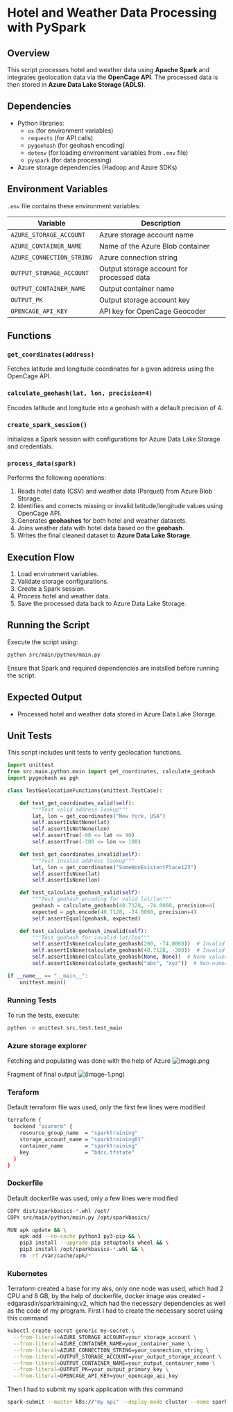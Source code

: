 # Hotel and Weather Data Processing with PySpark

## Overview
This script processes hotel and weather data using **Apache Spark** and integrates geolocation data via the **OpenCage API**. The processed data is then stored in **Azure Data Lake Storage (ADLS)**.

## Dependencies
- Python libraries:
  - `os` (for environment variables)
  - `requests` (for API calls)
  - `pygeohash` (for geohash encoding)
  - `dotenv` (for loading environment variables from `.env` file)
  - `pyspark` (for data processing)
- Azure storage dependencies (Hadoop and Azure SDKs)

## Environment Variables
`.env` file contains these environment variables:

| Variable | Description |
|----------|-------------|
| `AZURE_STORAGE_ACCOUNT` | Azure storage account name |
| `AZURE_CONTAINER_NAME` | Name of the Azure Blob container |
| `AZURE_CONNECTION_STRING` | Azure connection string |
| `OUTPUT_STORAGE_ACCOUNT` | Output storage account for processed data |
| `OUTPUT_CONTAINER_NAME` | Output container name |
| `OUTPUT_PK` | Output storage account key |
| `OPENCAGE_API_KEY` | API key for OpenCage Geocoder |

## Functions

### `get_coordinates(address)`
Fetches latitude and longitude coordinates for a given address using the OpenCage API.

### `calculate_geohash(lat, lon, precision=4)`
Encodes latitude and longitude into a geohash with a default precision of 4.

### `create_spark_session()`
Initializes a Spark session with configurations for Azure Data Lake Storage and credentials.

### `process_data(spark)`
Performs the following operations:
1. Reads hotel data (CSV) and weather data (Parquet) from Azure Blob Storage.
2. Identifies and corrects missing or invalid latitude/longitude values using OpenCage API.
3. Generates **geohashes** for both hotel and weather datasets.
4. Joins weather data with hotel data based on the **geohash**.
5. Writes the final cleaned dataset to **Azure Data Lake Storage**.

## Execution Flow
1. Load environment variables.
2. Validate storage configurations.
3. Create a Spark session.
4. Process hotel and weather data.
5. Save the processed data back to Azure Data Lake Storage.

## Running the Script
Execute the script using:
```bash
python src/main/python/main.py
```
Ensure that Spark and required dependencies are installed before running the script.

## Expected Output
- Processed hotel and weather data stored in Azure Data Lake Storage.

## Unit Tests
This script includes unit tests to verify geolocation functions.

```python
import unittest
from src.main.python.main import get_coordinates, calculate_geohash
import pygeohash as pgh

class TestGeolocationFunctions(unittest.TestCase):

    def test_get_coordinates_valid(self):
        """Test valid address lookup"""
        lat, lon = get_coordinates("New York, USA")
        self.assertIsNotNone(lat)
        self.assertIsNotNone(lon)
        self.assertTrue(-90 <= lat <= 90)
        self.assertTrue(-180 <= lon <= 180)

    def test_get_coordinates_invalid(self):
        """Test invalid address lookup"""
        lat, lon = get_coordinates("SomeNonExistentPlace123")
        self.assertIsNone(lat)
        self.assertIsNone(lon)

    def test_calculate_geohash_valid(self):
        """Test geohash encoding for valid lat/lon"""
        geohash = calculate_geohash(40.7128, -74.0060, precision=4)
        expected = pgh.encode(40.7128, -74.0060, precision=4)
        self.assertEqual(geohash, expected)

    def test_calculate_geohash_invalid(self):
        """Test geohash for invalid lat/lon"""
        self.assertIsNone(calculate_geohash(200, -74.0060))  # Invalid latitude
        self.assertIsNone(calculate_geohash(40.7128, -200))  # Invalid longitude
        self.assertIsNone(calculate_geohash(None, None))  # None values
        self.assertIsNone(calculate_geohash("abc", "xyz"))  # Non-numeric values

if __name__ == "__main__":
    unittest.main()
```

### Running Tests
To run the tests, execute:
```sh
python -m unittest src.test.test_main
```

### Azure storage explorer
Fetching and populating was done with the help of Azure
![image.png](https://github.com/Edukasas/spark/blob/dev/image.png)

Fragment of final output
![(image-1.png)](https://github.com/Edukasas/spark/blob/dev/image-1.png)


### Teraform
Default terraform file was used, only the first few lines were modified
```sh
terraform {
  backend "azurerm" {
    resource_group_name  = "sparktraining"
    storage_account_name = "sparktraining01"
    container_name       = "sparktraining"
    key                  = "bdcc.tfstate"
  }
}
```

### Dockerfile
Default dockerfile was used, only a few lines were modified
```sh
COPY dist/sparkbasics-*.whl /opt/
COPY src/main/python/main.py /opt/sparkbasics/

RUN apk update && \
    apk add --no-cache python3 py3-pip && \
    pip3 install --upgrade pip setuptools wheel && \
    pip3 install /opt/sparkbasics-*.whl && \
    rm -rf /var/cache/apk/*
```

### Kubernetes
Terraform created a base for my aks, only one node was used, which had 2 CPU and 8 GB, by the help of 
dockerfile, docker image was created - edgarasdir/sparktraining:v2, which had the necessary dependencies as well as the code
of my program. First I had to create the necessary secret using this command
```sh
kubectl create secret generic my-secret \
  --from-literal=AZURE_STORAGE_ACCOUNT=your_storage_account \
  --from-literal=AZURE_CONTAINER_NAME=your_container_name \
  --from-literal=AZURE_CONNECTION_STRING=your_connection_string \
  --from-literal=OUTPUT_STORAGE_ACCOUNT=your_output_storage_account \
  --from-literal=OUTPUT_CONTAINER_NAME=your_output_container_name \
  --from-literal=OUTPUT_PK=your_output_primary_key \
  --from-literal=OPENCAGE_API_KEY=your_opencage_api_key

```
Then I had to submit my spark application with this command
```sh
spark-submit --master k8s://"my api" --deploy-mode cluster --name spark-job --conf spark.kubernetes.container.image=edgarasdir/sparktraining:v2 --conf spark.kubernetes.driver.secretKeyRef.OPENCAGE_API_KEY=azure-secret:OPENCAGE_API_KEY --conf spark.kubernetes.executor.secretKeyRef.OPENCAGE_API_KEY=azure-secret:OPENCAGE_API_KEY --conf spark.kubernetes.driverEnv.AZURE_STORAGE_ACCOUNT=sparktraining01 --conf spark.kubernetes.executorEnv.AZURE_STORAGE_ACCOUNT=sparktraining01 --conf spark.kubernetes.driverEnv.AZURE_CONTAINER_NAME=sparktraining --conf spark.kubernetes.executorEnv.AZURE_CONTAINER_NAME=sparktraining --conf spark.kubernetes.driver.secretKeyRef.AZURE_SAS_TOKEN=azure-secret:AZURE_SAS_TOKEN --conf spark.kubernetes.executor.secretKeyRef.AZURE_SAS_TOKEN=azure-secret:AZURE_SAS_TOKEN --conf spark.kubernetes.driver.secretKeyRef.AZURE_CONNECTION_STRING=azure-secret:AZURE_CONNECTION_STRING --conf spark.kubernetes.executor.secretKeyRef.AZURE_CONNECTION_STRING=azure-secret:AZURE_CONNECTION_STRING --conf spark.kubernetes.driver.secretKeyRef.OUTPUT_STORAGE_ACCOUNT=azure-secret:OUTPUT_STORAGE_ACCOUNT --conf spark.kubernetes.executor.secretKeyRef.OUTPUT_STORAGE_ACCOUNT=azure-secret:OUTPUT_STORAGE_ACCOUNT --conf spark.kubernetes.driver.secretKeyRef.OUTPUT_CONTAINER_NAME=azure-secret:OUTPUT_CONTAINER_NAME --conf spark.kubernetes.executor.secretKeyRef.OUTPUT_CONTAINER_NAME=azure-secret:OUTPUT_CONTAINER_NAME --conf spark.kubernetes.driver.secretKeyRef.OUTPUT_PK=azure-secret:OUTPUT_PK --conf spark.kubernetes.executor.secretKeyRef.OUTPUT_PK=azure-secret:OUTPUT_PK --conf spark.kubernetes.driver.serviceAccount=spark-job-role-binding --conf spark.kubernetes.executor.serviceAccount=spark-job-role-binding --conf spark.executor.instances=1 --conf spark.executor.memory=1g --conf spark.kubernetes.executor.request.cores=250m --conf spark.kubernetes.driver.request.cores=250m local:///opt/sparkbasics/main.py
```
